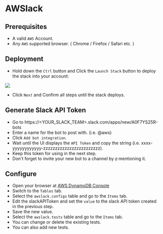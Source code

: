 # AWSlack

## Prerequisites
- A valid `AWS` Account.
- Any `AWS` supported browser. ( Chrome / Firefox / Safari etc. )

## Deployment
- Hold down the `Ctrl` button and Click the `Launch Stack` button to deploy the stack into your account:

<a href="https://console.aws.amazon.com/cloudformation/home?#/stacks/new?stackName=AWSlack&templateURL=https://s3.amazonaws.com/awslack-cfn-template/source/AWSlack.template.json" target="_blank"><img src="https://s3.amazonaws.com/cloudformation-examples/cloudformation-launch-stack.png"></img></a>
- Click `Next` and Confirm all steps until the stack deploys.

## Generate Slack API Token
- Go to https://<YOUR_SLACK_TEAM>.slack.com/apps/new/A0F7YS25R-bots
- Enter a name for the bot to post with. (i.e. @aws)
- Click `Add bot integration`.
- Wait until the UI displays the `API Token` and copy the string (i.e. xxxx-yyyyyyyyyyyy-zzzzzzzzzzzzzzzzzzzzzzzz).
- Keep this token for using in the next step.
- Don't forget to invite your new bot to a channel by `@` mentioning it.

## Configure
- Open your browser at [AWS DynamoDB Console](https://console.aws.amazon.com/dynamodb/home)
- Switch to the `Tables` tab.
- Select the `awslack.configs` table and go to the `Items` tab.
- Edit the slackAPIToken and set the `value` to the slack API token created in the previous step.
- Save the new value.
- Select the `awslack.tests` table and go to the `Items` tab.
- You can change or delete the existing tests.
- You can also add new tests.
